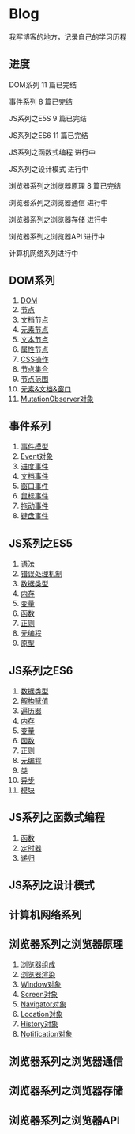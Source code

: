 # Blog
我写博客的地方，记录自己的学习历程

## 进度

DOM系列 11 篇已完结

事件系列 8 篇已完结

JS系列之E5S 9 篇已完结

JS系列之ES6 11 篇已完结

JS系列之函数式编程 进行中

JS系列之设计模式 进行中

浏览器系列之浏览器原理 8 篇已完结

浏览器系列之浏览器通信 进行中

浏览器系列之浏览器存储 进行中

浏览器系列之浏览器API 进行中

计算机网络系列进行中

## DOM系列

1. [DOM](https://github.com/yuyuyuzhang/Blog/blob/master/articles/DOM/%E4%B8%80%E3%80%81DOM.md)
2. [节点](https://github.com/yuyuyuzhang/Blog/blob/master/articles/DOM/%E4%BA%8C%E3%80%81%E8%8A%82%E7%82%B9.md)
3. [文档节点]()
4. [元素节点]()
5. [文本节点]()
6. [属性节点]()
7. [CSS操作]()
8. [节点集合]()
9. [节点范围]()
10. [元素&文档&窗口]()
11. [MutationObserver对象]()

## 事件系列

1. [事件模型]()
2. [Event对象]()
3. [进度事件]()
4. [文档事件]()
5. [窗口事件]()
6. [鼠标事件]()
7. [拖动事件]()
8. [键盘事件]()

## JS系列之ES5

1. [语法]()
2. [错误处理机制]()
3. [数据类型]()
4. [内存]()
5. [变量]()
6. [函数]()
7. [正则]()
8. [元编程]()
9. [原型]()

## JS系列之ES6

1. [数据类型]()
2. [解构赋值]()
3. [遍历器]()
4. [内存]()
5. [变量]()
6. [函数]()
7. [正则]()
8. [元编程]()
9. [类]()
10. [异步]()
11. [模块]()

## JS系列之函数式编程

1. [函数]()
2. [定时器]()
3. [递归]()

## JS系列之设计模式

## 计算机网络系列

## 浏览器系列之浏览器原理

1. [浏览器组成]()
2. [浏览器渲染]()
3. [Window对象]()
4. [Screen对象]()
5. [Navigator对象]()
6. [Location对象]()
7. [History对象]()
8. [Notification对象]()

## 浏览器系列之浏览器通信

## 浏览器系列之浏览器存储

## 浏览器系列之浏览器API
